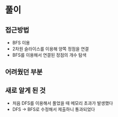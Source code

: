# 풀이

## 접근방법

- BFS 이용
- 2차원 슬라이스를 이용해 양쪽 정점을 연결
- BFS를 이용해서 연결된 정점의 개수 탐색

## 어려웠던 부분

## 새로 알게 된 것

- 처음 DFS를 이용해서 풀었을 때 메모리 초과가 발생했다
- DFS -> BFS로 수정해서 제출하니 통과되었다
